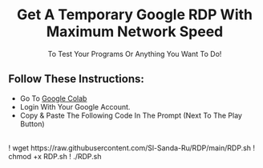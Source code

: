 <h1 align="center">Get A Temporary Google RDP With Maximum Network Speed</h1>
<p align="center">To Test Your Programs Or Anything You Want To Do!</p>

## Follow These Instructions:
- Go To <a href="https://colab.research.google.com/#create=true">Google Colab</a>
- Login With Your Google Account.
- Copy & Paste The Following Code In The Prompt (Next To The Play Button)
<br>
! wget https://raw.githubusercontent.com/Sl-Sanda-Ru/RDP/main/RDP.sh
! chmod +x RDP.sh
! ./RDP.sh

